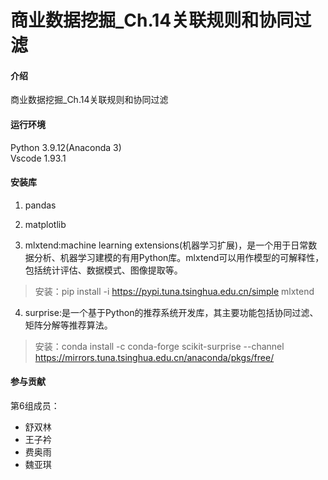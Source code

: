 # 商业数据挖掘_Ch.14关联规则和协同过滤

#### 介绍
商业数据挖掘_Ch.14关联规则和协同过滤

#### 运行环境
Python 3.9.12(Anaconda 3)<br>
Vscode 1.93.1

#### 安装库
1. pandas

2. matplotlib

3. mlxtend:machine learning extensions(机器学习扩展)，是一个用于日常数据分析、机器学习建模的有用Python库。mlxtend可以用作模型的可解释性，包括统计评估、数据模式、图像提取等。<br>
>安装：pip install -i https://pypi.tuna.tsinghua.edu.cn/simple mlxtend

4. surprise:是一个基于Python的推荐系统开发库，其主要功能包括协同过滤、矩阵分解等推荐算法。<br>
>安装：conda install -c conda-forge scikit-surprise --channel https://mirrors.tuna.tsinghua.edu.cn/anaconda/pkgs/free/


#### 参与贡献

第6组成员：
- 舒双林
- 王子衿
- 费奥雨
- 魏亚琪
